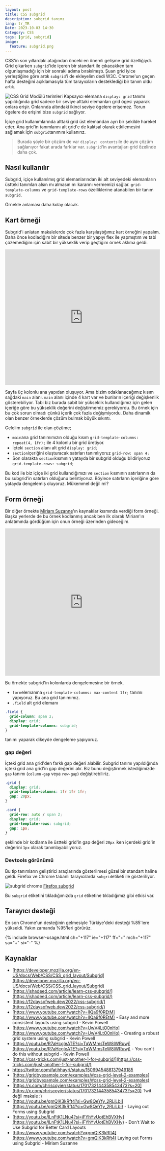 ```yaml
---
layout: post
title: CSS subgrid
description: subgrid tanımı
lang: tr_TR
Date: 2023-10-03 14:30
Category: CSS
tags: [grid, subgrid]
image:
  feature: subgrid.png
---
```


CSS'in son yıllardaki atağından önceki en önemli gelişme grid özelliğiydi. Grid çıkarken `subgrid`'ide içeren bir standart ile çıkacakken tam olgunlaşmadığı için bir sonraki adıma bırakılmıştı. Şuan grid iyice yerleştiğine göre artık `subgrid`'i de ekleyelim dedi W3C.  Chrome'un geçen hafta desteğini açıklamasıyla tüm tarayıcıların desteklediği bir tanım oldu artık. 

![CSS Grid Modülü terimleri](https://fatihhayrioglu.com/images/grid-terimleri.png)
Kapsayıcı elemana `display: grid` tanımı yapıldığında grid sadece bir seviye alttaki elemanları grid ögesi yaparak onlara erişir. Onlarında altındaki ikinci seviye ögelere erişemez.  Torun ögelere de erişimi bize `subgrid` sağlıyor. 

İçiçe grid kullanımlarında alttaki grid üst elemandan ayrı bir şekilde hareket eder. Ana grid'in tanımlarını alt grid'e de kalıtsal olarak etkilemesini sağlamak için `subgrid`tanımını kullanırız. 

 > Burada şöyle bir çözüm de var `display: contents`ile de aynı çözüm sağlanıyor fakat arada farklar var. `subgrid`'in avantajları grid özelinde daha çok.

## Nasıl kullanılır

Subgrid, içiçe kullanılmış grid elemanlarından iki alt seviyedeki elemanların üstteki tanımları alsın mı almasın mı kararını vermemizi sağlar. `grid-template-columns` ve `grid-template-rows` özelliklerine atanabilen bir tanım `subgrid`. 

Örnekle anlaması daha kolay olacak. 

## Kart örneği

Subgrid'i anlatan makalelerde çok fazla karşılaştığımız kart örneğini yapalım. Daha önce kodladığım bir sitede benzer bir yapıyı flex ile yapmıştım ve tabi çözemediğim için sabit bir yükseklik verip geçtiğim örnek aklıma geldi.

<iframe height="440" style="width: 100%;" scrolling="no" title="subgrid" src="https://codepen.io/fatihhayri/embed/eYbKPJV?default-tab=result" frameborder="no" loading="lazy" allowtransparency="true" allowfullscreen="true">
  See the Pen <a href="https://codepen.io/fatihhayri/pen/eYbKPJV">
  subgrid</a> by Fatih Hayrioğlu (<a href="https://codepen.io/fatihhayri">@fatihhayri</a>)
  on <a href="https://codepen.io">CodePen</a>.
</iframe>

Sayfa üç kolonlu ana yapıdan oluşuyor. Ama bizim odaklanacağımız kısım sağdaki `main` alanı. `main` alanı içinde 4 kart var ve bunların içeriği değişkenlik gösterebiliyor. Tabi biz burada sabit bir yükseklik kullandığımız için gelen içeriğe göre bu yükseklik değerini değiştirmemiz gerekiyordu. Bu örnek için bu çok sorun olmadı çünkü içerik çok fazla değişmiyordu. Daha dinamik olan benzer örneklerde çözüm bulmak büyük sıkıntı. 

Gelelim `subgrid` ile olan çözüme;

- `main`ana grid tanımımızın olduğu kısım `grid-template-columns: repeat(4, 1fr);` ile 4 kolonlu bir grid üretiyor. 
- İçteki `section` alanı alt grid `display: grid;` 
- `section`içeriğini oluşturacak satırları tanımlıyoruz `grid-row: span 4;`
- Son olarakta `section`kısmının yatayda bir subgrid olduğu bildiriyoruz `grid-template-rows: subgrid;`

Bu kod ile biz içiçe iki grid kullandığımızı ve `section` kısmının satırlarının da bu subgrid'in satırları olduğunu belirtiyoruz. Böylece satırların içeriğine göre yatayda dengelemiş oluyoruz. Mükemmel değil mi?

## Form örneği

Bir diğer örnekte [Miriam Suzanne](https://front-end.social/@mia)'ın kaynaklar kısmında verdiği form örneği. Başka yerlerde de bu örnek kodlanmış ancak ben ilk olarak Miriam'ın anlatımında gördüğüm için onun örneği üzerinden gideceğim. 

<iframe height="478" style="width: 100%;" scrolling="no" title="Subgrid Forms" src="https://codepen.io/fatihhayri/embed/poqOVzG?default-tab=html%2Cresult" frameborder="no" loading="lazy" allowtransparency="true" allowfullscreen="true">
  See the Pen <a href="https://codepen.io/fatihhayri/pen/poqOVzG">
  Subgrid Forms</a> by Fatih Hayrioğlu (<a href="https://codepen.io/fatihhayri">@fatihhayri</a>)
  on <a href="https://codepen.io">CodePen</a>.
</iframe>

Bu örnekte subgrid'in kolonlarda dengelemesine bir örnek.

 - `form`elemanına `grid-template-columns: max-content 1fr;` tanımı yapıyoruz. Bu ana grid tanımımız.
 - `.field` alt grid elemanı

```css
.field {
  grid-column: span 2;
  display: grid;
  grid-template-columns: subgrid;
}
```
tanımı yaparak dikeyde dengeleme yapıyoruz.

### gap değeri 

İçteki grid ana grid'den farklı gap değeri alabilir. Subgrid tanımı yapıldığında içteki grid ana grid'in gap değerini alır. Biz bunu değiştirmek istediğimizde `gap` tanımı (`column-gap` veya `row-gap`) değiştirebiliriz. 

```css
.grid {
  display: grid;
  grid-template-columns: 1fr 1fr 1fr;
  gap: 20px;
}

.card {
  grid-row: auto / span 2;
  display: grid;
  grid-template-rows: subgrid;
  gap: 1px;
}
```

şeklinde bir kodlama ile üstteki grid'in gap değeri `20px`  iken içerdeki grid'in değerini `1px` olarak tanımlayabiliyoruz.

### Devtools görünümü

Bu tip tanımların geliştirici araçlarında gösterilmesi güzel bir standart haline geldi. Firefox ve Chrome tabanlı tarayıcılarda `subgrid`etiketi ile gösteriliyor. 

![subgrid chrome](https://fatihhayrioglu.com/images/chrome-subgrid.png)
[Firefox subgrid](https://fatihhayrioglu.com/images/firefox-subgrid.png)

Bu `subgrid` etiketini tıkladığımızda `grid` etiketine tıkladığımız gibi etkisi var. 

## Tarayıcı desteği

En son Chrome'un desteğinin gelmesiyle Türkiye'deki desteği %85'lere yükseldi. Yakın zamanda %95'leri görürüz.

{% include browser-usage.html ch="+117" ie="+117" ff="+" mch="+117" sa="+" si="-" %}

## Kaynaklar

 - [https://developer.mozilla.org/en-US/docs/Web/CSS/CSS_grid_layout/Subgrid](https://developer.mozilla.org/en-US/docs/Web/CSS/CSS_grid_layout/Subgrid)
 - [https://ishadeed.com/article/learn-css-subgrid/](https://ishadeed.com/article/learn-css-subgrid/)
 - [https://12daysofweb.dev/2022/css-subgrid/](https://12daysofweb.dev/2022/css-subgrid/)
 - [https://www.youtube.com/watch?v=IIQa9f0REtM](https://www.youtube.com/watch?v=IIQa9f0REtM) - Easy and more consistent layouts using subgrid - Kevin Powell
 - [https://www.youtube.com/watch?v=UwV4LtO0nHo](https://www.youtube.com/watch?v=UwV4LtO0nHo) - Creating a robust grid system using subgrid - Kevin Powell
 - [https://youtu.be/R7aHcgIeATE?si=TqWMmsTeW8lWRuwj](https://youtu.be/R7aHcgIeATE?si=TqWMmsTeW8lWRuwj) - You can't do this without subgrid - Kevin Powell
 - [https://css-tricks.com/just-another-1-for-subgrid/](https://css-tricks.com/just-another-1-for-subgrid/)
 - https://twitter.com/fatihhayri/status/1506945488137949185
 - [https://gridbyexample.com/examples/#css-grid-level-2-examples](https://gridbyexample.com/examples/#css-grid-level-2-examples)
 - [https://x.com/chriscoyier/status/1701732144358543473?s=20](https://x.com/chriscoyier/status/1701732144358543473?s=20) Twit değil makale :)
 - [https://youtu.be/gmQlK3kRft4?si=Gw8QeYfy_2RLiLbI](https://youtu.be/gmQlK3kRft4?si=Gw8QeYfy_2RLiLbI) - Laying out Forms using Subgrid
 - [https://youtu.be/lLnFtK1LNu4?si=iFYhYvUotEhBVXHy](https://youtu.be/lLnFtK1LNu4?si=iFYhYvUotEhBVXHy) - Don't Wait to Use Subgrid for Better Card Layouts
 - [https://www.youtube.com/watch?v=gmQlK3kRft4](https://www.youtube.com/watch?v=gmQlK3kRft4) Laying out Forms using Subgrid - Miriam Suzanne
